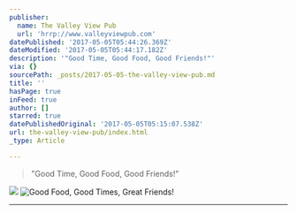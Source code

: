 ```yaml
---
publisher:
  name: The Valley View Pub
  url: 'hrrp://www.valleyviewpub.com'
datePublished: '2017-05-05T05:44:26.369Z'
dateModified: '2017-05-05T05:44:17.182Z'
description: '"Good Time, Good Food, Good Friends!"'
via: {}
sourcePath: _posts/2017-05-05-the-valley-view-pub.md
title: ''
hasPage: true
inFeed: true
author: []
starred: true
datePublishedOriginal: '2017-05-05T05:15:07.538Z'
url: the-valley-view-pub/index.html
_type: Article

---
```

> "Good Time, Good Food, Good Friends!"

![](https://the-grid-user-content.s3-us-west-2.amazonaws.com/67044a03-3441-4d1c-9d78-f51674156995.jpg)
![Good Food, Good Times, Great Friends!](https://the-grid-user-content.s3-us-west-2.amazonaws.com/91d752d7-5ce5-4abe-95dd-eed4fbb1f268.jpg)

---
